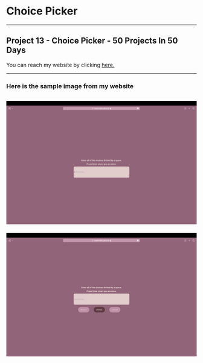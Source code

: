 # Choice Picker

---

## Project 13 - Choice Picker - 50 Projects In 50 Days

You can reach my website by clicking [here.](https://isacancabuk.github.io/choice-picker/)

---

### Here is the sample image from my website

![](https://raw.githubusercontent.com/isacancabuk/choice-picker/main/images/sample1.png)
---

![](https://raw.githubusercontent.com/isacancabuk/choice-picker/main/images/sample2.png)
